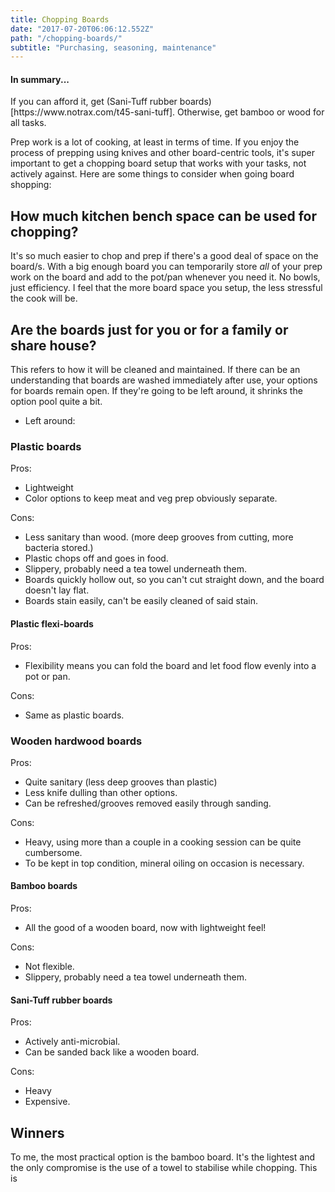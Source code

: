 ```yaml
---
title: Chopping Boards
date: "2017-07-20T06:06:12.552Z"
path: "/chopping-boards/"
subtitle: "Purchasing, seasoning, maintenance"
---
```


<div class="pull-out">
<h4>In summary...</h4>
<p>If you can afford it, get (Sani-Tuff rubber boards)[https://www.notrax.com/t45-sani-tuff]. Otherwise, get
bamboo or wood for all tasks.</p>
</div>

Prep work is a lot of cooking, at least in terms of time. If you enjoy the process of prepping using knives
and other board-centric tools, it's super important to get a chopping board setup that works with your tasks,
not actively against. Here are some things to consider when going board shopping:

## How much kitchen bench space can be used for chopping?

It's so much easier to chop and prep if there's a good deal of space on the board/s. With a big enough board you can
temporarily store *all* of your prep work on the board and add to the pot/pan whenever you need it. No bowls,
just efficiency. I feel that the more board space you setup, the less stressful the cook will be.

## Are the boards just for you or for a family or share house?

This refers to how it will be cleaned and maintained. If there can be an understanding that boards are washed
immediately after use, your options for boards remain open. If they're going to be left around, it shrinks the
option pool quite a bit.

- Left around:


### Plastic boards

Pros:
- Lightweight
- Color options to keep meat and veg prep obviously separate.

Cons:
- Less sanitary than wood. (more deep grooves from cutting, more bacteria stored.)
- Plastic chops off and goes in food.
- Slippery, probably need a tea towel underneath them.
- Boards quickly hollow out, so you can't cut straight down, and the board doesn't lay flat.
- Boards stain easily, can't be easily cleaned of said stain.

#### Plastic flexi-boards

Pros:
- Flexibility means you can fold the board and let food flow evenly into a pot or pan.

Cons:
- Same as plastic boards.

### Wooden hardwood boards

Pros:
- Quite sanitary (less deep grooves than plastic)
- Less knife dulling than other options.
- Can be refreshed/grooves removed easily through sanding.

Cons:
- Heavy, using more than a couple in a cooking session can be quite cumbersome.
- To be kept in top condition, mineral oiling on occasion is necessary.

#### Bamboo boards

Pros:
- All the good of a wooden board, now with lightweight feel!

Cons:
- Not flexible.
- Slippery, probably need a tea towel underneath them.

#### Sani-Tuff rubber boards

Pros:
- Actively anti-microbial.
- Can be sanded back like a wooden board.

Cons:
- Heavy
- Expensive.

## Winners

To me, the most practical option is the bamboo board. It's the lightest and the only compromise
is the use of a towel to stabilise while chopping. This is
